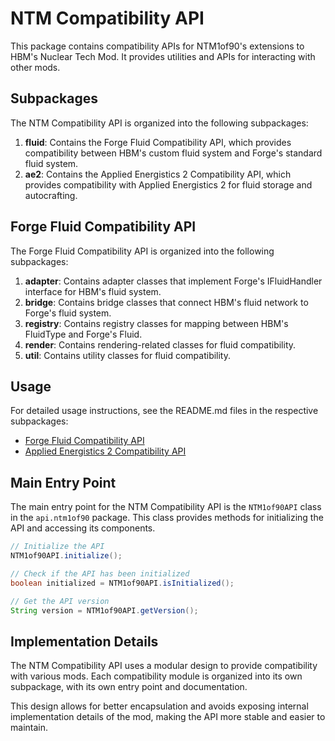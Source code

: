# NTM Compatibility API

This package contains compatibility APIs for NTM1of90's extensions to HBM's Nuclear Tech Mod. It provides utilities and APIs for interacting with other mods.

## Subpackages

The NTM Compatibility API is organized into the following subpackages:

1. **fluid**: Contains the Forge Fluid Compatibility API, which provides compatibility between HBM's custom fluid system and Forge's standard fluid system.
2. **ae2**: Contains the Applied Energistics 2 Compatibility API, which provides compatibility with Applied Energistics 2 for fluid storage and autocrafting.

## Forge Fluid Compatibility API

The Forge Fluid Compatibility API is organized into the following subpackages:

1. **adapter**: Contains adapter classes that implement Forge's IFluidHandler interface for HBM's fluid system.
2. **bridge**: Contains bridge classes that connect HBM's fluid network to Forge's fluid system.
3. **registry**: Contains registry classes for mapping between HBM's FluidType and Forge's Fluid.
4. **render**: Contains rendering-related classes for fluid compatibility.
5. **util**: Contains utility classes for fluid compatibility.

## Usage

For detailed usage instructions, see the README.md files in the respective subpackages:

- [Forge Fluid Compatibility API](fluid/README.md)
- [Applied Energistics 2 Compatibility API](ae2/README.md)

## Main Entry Point

The main entry point for the NTM Compatibility API is the `NTM1of90API` class in the `api.ntm1of90` package. This class provides methods for initializing the API and accessing its components.

```java
// Initialize the API
NTM1of90API.initialize();

// Check if the API has been initialized
boolean initialized = NTM1of90API.isInitialized();

// Get the API version
String version = NTM1of90API.getVersion();
```

## Implementation Details

The NTM Compatibility API uses a modular design to provide compatibility with various mods. Each compatibility module is organized into its own subpackage, with its own entry point and documentation.

This design allows for better encapsulation and avoids exposing internal implementation details of the mod, making the API more stable and easier to maintain.
